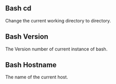 ## Bash cd

Change the current working directory to directory.

## Bash Version

The Version number of current instance of bash.

## Bash Hostname

The name of the current host.